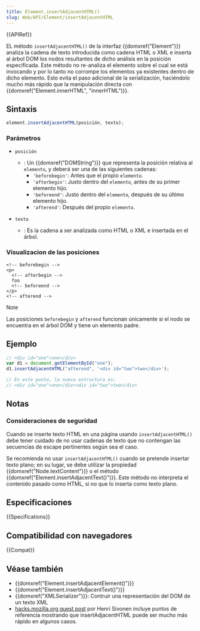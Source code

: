 ```yaml
---
title: Element.insertAdjacentHTML()
slug: Web/API/Element/insertAdjacentHTML
---
```


{{APIRef}}

EL método `insertAdjacentHTML()` de la interfaz {{domxref("Element")}} analiza la cadena de texto introducida como cadena HTML o XML e inserta al árbol DOM los nodos resultantes de dicho análisis en la posición especificada. Este método no re-analiza el elemento sobre el cual se está invocando y por lo tanto no corrompe los elementos ya existentes dentro de dicho elemento. Esto evita el paso adicional de la serialización, haciéndolo mucho más rápido que la manipulación directa con {{domxref("Element.innerHTML", "innerHTML")}}.

## Sintaxis

```js
element.insertAdjacentHTML(posición, texto);
```

### Parámetros

- `posición`
  - : Un {{domxref("DOMString")}} que representa la posición relativa al `elemento`, y deberá ser una de las siguientes cadenas:
    - `'beforebegin'`: Antes que el propio `elemento`.
    - `'afterbegin'`: Justo dentro del `elemento`, antes de su primer elemento hijo.
    - `'beforeend'`: Justo dentro del `elemento`, después de su último elemento hijo.
    - `'afterend'`: Después del propio `elemento`.

- `texto`
  - : Es la cadena a ser analizada como HTML o XML e insertada en el árbol.

### Visualizacion de las posiciones

```
<!-- beforebegin -->
<p>
  <!-- afterbegin -->
  foo
  <!-- beforeend -->
</p>
<!-- afterend -->
```

> [!NOTE]
> Las posiciones `beforebegin` y `afterend` funcionan únicamente si el nodo se encuentra en el árbol DOM y tiene un elemento padre.

## Ejemplo

```js
// <div id="one">one</div>
var d1 = document.getElementById("one");
d1.insertAdjacentHTML("afterend", '<div id="two">two</div>');

// En este punto, la nueva estructura es:
// <div id="one">one</div><div id="two">two</div>
```

## Notas

### Consideraciones de seguridad

Cuando se inserte texto HTML en una página usando `insertAdjacentHTML()` debe tener cuidado de no usar cadenas de texto que no contengan las secuencias de escape pertinentes según sea el caso.

Se recomienda no usar `insertAdjacentHTML()` cuando se pretende insertar texto plano; en su lugar, se debe utilizar la propiedad {{domxref("Node.textContent")}} o el método {{domxref("Element.insertAdjacentText()")}}. Este método no interpreta el contenido pasado como HTML, si no que lo inserta como texto plano.

## Especificaciones

{{Specifications}}

## Compatibilidad con navegadores

{{Compat}}

## Véase también

- {{domxref("Element.insertAdjacentElement()")}}
- {{domxref("Element.insertAdjacentText()")}}
- {{domxref("XMLSerializer")}}: Contruir una representación del DOM de un texto XML
- [hacks.mozilla.org guest post](https://hacks.mozilla.org/2011/11/insertadjacenthtml-enables-faster-html-snippet-injection/) por Henri Sivonen incluye puntos de referencia mostrando que insertAdjacentHTML puede ser mucho más rápido en algunos casos.
